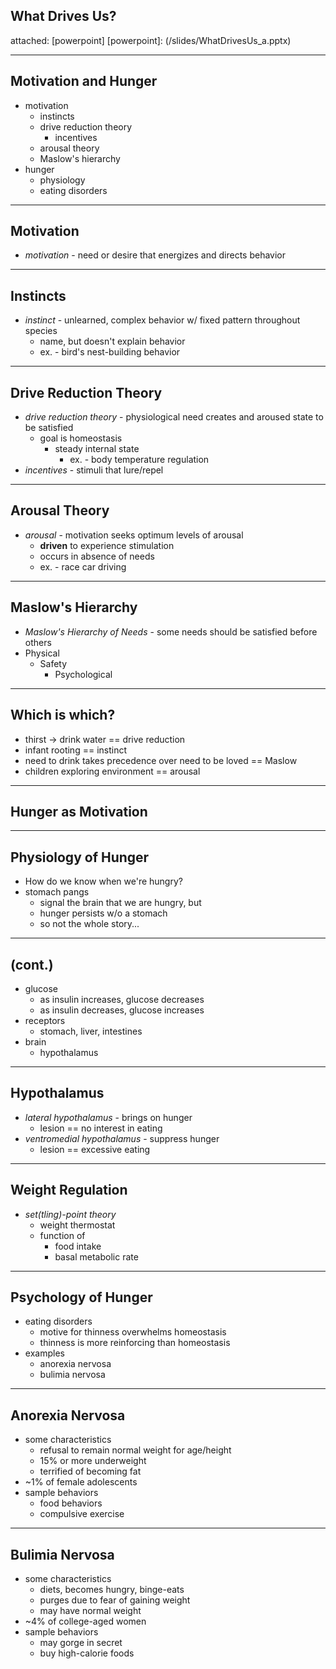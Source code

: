 ## What Drives Us?
attached: [powerpoint]
[powerpoint]: (/slides/WhatDrivesUs_a.pptx)

---
## Motivation and Hunger
* motivation
  * instincts
  * drive reduction theory
    * incentives
  * arousal theory
  * Maslow's hierarchy
* hunger
  * physiology
  * eating disorders

---
## Motivation
* _motivation_ - need or desire that energizes and directs behavior

---
## Instincts
* _instinct_ - unlearned, complex behavior w/ fixed pattern throughout species
  * name, but doesn't explain behavior
  * ex. - bird's nest-building behavior

---
## Drive Reduction Theory
* _drive reduction theory_ - physiological need creates and aroused state to be satisfied
  * goal is homeostasis
    * steady internal state
      * ex. - body temperature regulation
* _incentives_ - stimuli that lure/repel

---
## Arousal Theory
* _arousal_ - motivation seeks optimum levels of arousal
  * **driven** to experience stimulation
  * occurs in absence of needs
  * ex. - race car driving

---
## Maslow's Hierarchy
* _Maslow's Hierarchy of Needs_ - some needs should be satisfied before others
* Physical
  * Safety
    * Psychological

---
## Which is which?
* thirst -> drink water == drive reduction
* infant rooting == instinct
* need to drink takes precedence over need to be loved == Maslow
* children exploring environment == arousal

---
## Hunger as Motivation

---
## Physiology of Hunger
* How do we know when we're hungry?
* stomach pangs
  * signal the brain that we are hungry, but
  * hunger persists w/o a stomach
  * so not the whole story...

---
## (cont.)
* glucose
  * as insulin increases, glucose decreases
  * as insulin decreases, glucose increases
* receptors
  * stomach, liver, intestines
* brain
  * hypothalamus

---
## Hypothalamus
* _lateral hypothalamus_ - brings on hunger
  * lesion == no interest in eating
* _ventromedial hypothalamus_ - suppress hunger
  * lesion == excessive eating

---
## Weight Regulation
* _set(tling)-point theory_
  * weight thermostat
  * function of
    * food intake
    * basal metabolic rate

---
## Psychology of Hunger
* eating disorders
  * motive for thinness overwhelms homeostasis
  * thinness is more reinforcing than homeostasis
* examples
  * anorexia nervosa
  * bulimia nervosa

---
## Anorexia Nervosa
* some characteristics
  * refusal to remain normal weight for age/height
  * 15% or more underweight
  * terrified of becoming fat
* ~1% of female adolescents
* sample behaviors
  * food behaviors
  * compulsive exercise

---
## Bulimia Nervosa
* some characteristics
  * diets, becomes hungry, binge-eats
  * purges due to fear of gaining weight
  * may have normal weight
* ~4% of college-aged women
* sample behaviors
  * may gorge in secret
  * buy high-calorie foods
